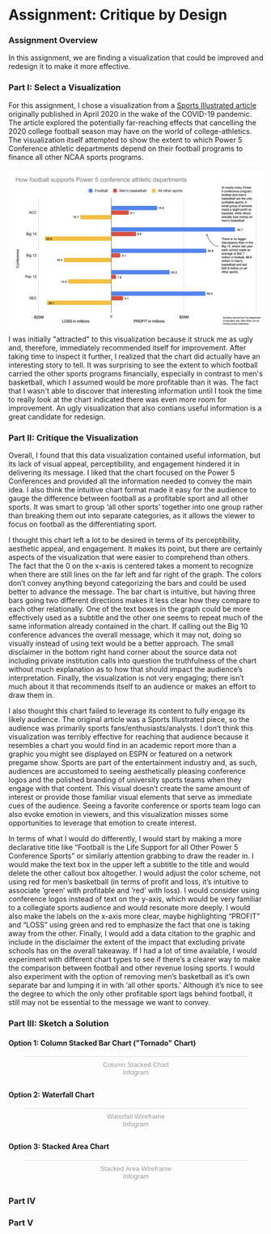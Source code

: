 # Assignment: Critique by Design

### Assignment Overview

In this assignment, we are finding a visualization that could be improved and redesign it to make it more effective.

### Part I: Select a Visualization

For this assignment, I chose a visualization from a [Sports Illustrated article](https://www.si.com/college/2020/04/08/college-football-future-2020-ncaa-coronavirus) originally published in April 2020 in the wake of the COVID-19 pandemic. The article explored the potentially far-reaching effects that cancelling the 2020 college football season may have on the world of college-athletics. The visualization itself attempted to show the extent to which Power 5 Conference athletic departments depend on their football programs to finance all other NCAA sports programs.

<p align="center">
  <img src="original_viz.jpg" width="1000" title="hover text">
</p>

I was initially "attracted" to this visualization because it struck me as ugly and, therefore, immediately recommended itself for improvement. After taking time to inspect it further, I realized that the chart did actually have an interesting story to tell. It was surprising to see the extent to which football carried the other sports programs financially, especially in contrast to men's basketball, which I assumed would be more profitable than it was. The fact that I wasn't able to discover that interesting information until I took the time to really look at the chart indicated there was even more room for improvement. An ugly visualization that also contians useful information is a great candidate for redesign. 

### Part II: Critique the Visualization

Overall, I found that this data visualization contained useful information, but its lack of visual appeal, perceptibility, and engagement hindered it in delivering its message. I liked that the chart focused on the Power 5 Conferences and provided all the information needed to convey the main idea. I also think the intuitive chart format made it easy for the audience to gauge the difference between football as a profitable sport and all other sports. It was smart to group ‘all other sports’ together into one group rather than breaking them out into separate categories, as it allows the viewer to focus on football as the differentiating sport.

I thought this chart left a lot to be desired in terms of its perceptibility, aesthetic appeal, and engagement. It makes its point, but there are certainly aspects of the visualization that were easier to comprehend than others. The fact that the 0 on the x-axis is centered takes a moment to recognize when there are still lines on the far left and far right of the graph. The colors don’t convey anything beyond categorizing the bars and could be used better to advance the message. The bar chart is intuitive, but having three bars going two different directions makes it less clear how they compare to each other relationally. One of the text boxes in the graph could be more effectively used as a subtitle and the other one seems to repeat much of the same information already contained in the chart. If calling out the Big 10 conference advances the overall message, which it may not, doing so visually instead of using text would be a better approach. The small disclaimer in the bottom right hand corner about the source data not including private institution calls into question the truthfulness of the chart without much explanation as to how that should impact the audience’s interpretation. Finally, the visualization is not very engaging; there isn’t much about it that recommends itself to an audience or makes an effort to draw them in. 

I also thought this chart failed to leverage its content to fully engage its likely audience. The original article was a Sports Illustrated piece, so the audience was primarily sports fans/enthusiasts/analysts. I don’t think this visualization was terribly effective for reaching that audience because it resembles a chart you would find in an academic report more than a graphic you might see displayed on ESPN or featured on a network pregame show. Sports are part of the entertainment industry and, as such, audiences are accustomed to seeing aesthetically pleasing conference logos and the polished branding of university sports teams when they engage with that content. This visual doesn’t create the same amount of interest or provide those familiar visual elements that serve as immediate cues of the audience. Seeing a favorite conference or sports team logo can also evoke emotion in viewers, and this visualization misses some opportunities to leverage that emotion to create interest.

In terms of what I would do differently, I would start by making a more declarative title like “Football is the Life Support for all Other Power 5 Conference Sports” or similarly attention grabbing to draw the reader in. I would make the text box in the upper left a subtitle to the title and would delete the other callout box altogether. I would adjust the color scheme, not using red for men’s basketball (in terms of profit and loss, it’s intuitive to associate ‘green’ with profitable and ‘red’ with loss). I would consider using conference logos instead of text on the y-axis, which would be very familiar to a collegiate sports audience and would resonate more deeply. I would also make the labels on the x-axis more clear, maybe highlighting “PROFIT” and “LOSS” using green and red to emphasize the fact that one is taking away from the other. Finally, I would add a data citation to the graphic and include in the disclaimer the extent of the impact that excluding private schools has on the overall takeaway. If I had a lot of time available, I would experiment with different chart types to see if there’s a clearer way to make the comparison between football and other revenue losing sports. I would also experiment with the option of removing men’s basketball as it’s own separate bar and lumping it in with ‘all other sports.’ Although it’s nice to see the degree to which the only other profitable sport lags behind football, it still may not be essential to the message we want to convey.

### Part III: Sketch a Solution

#### Option 1: Column Stacked Bar Chart ("Tornado" Chart)

<div class="infogram-embed" data-id="ab18469d-d893-4cc8-a778-45f34bbc2e2e" data-type="interactive" data-title="Column Stacked Chart"></div><script>!function(e,n,i,s){var d="InfogramEmbeds";var o=e.getElementsByTagName(n)[0];if(window[d]&&window[d].initialized)window[d].process&&window[d].process();else if(!e.getElementById(i)){var r=e.createElement(n);r.async=1,r.id=i,r.src=s,o.parentNode.insertBefore(r,o)}}(document,"script","infogram-async","https://infogram.com/js/dist/embed-loader-min.js");</script><div style="padding:8px 0;font-family:Arial!important;font-size:13px!important;line-height:15px!important;text-align:center;border-top:1px solid #dadada;margin:0 30px"><a href="https://infogram.com/ab18469d-d893-4cc8-a778-45f34bbc2e2e" style="color:#989898!important;text-decoration:none!important;" target="_blank">Column Stacked Chart</a><br><a href="https://infogram.com" style="color:#989898!important;text-decoration:none!important;" target="_blank" rel="nofollow">Infogram</a></div>

#### Option 2: Waterfall Chart

<div class="infogram-embed" data-id="f6a9c514-8310-47a8-b44c-8c38b4f7eb5f" data-type="interactive" data-title="Waterfall Wireframe"></div><script>!function(e,n,i,s){var d="InfogramEmbeds";var o=e.getElementsByTagName(n)[0];if(window[d]&&window[d].initialized)window[d].process&&window[d].process();else if(!e.getElementById(i)){var r=e.createElement(n);r.async=1,r.id=i,r.src=s,o.parentNode.insertBefore(r,o)}}(document,"script","infogram-async","https://infogram.com/js/dist/embed-loader-min.js");</script><div style="padding:8px 0;font-family:Arial!important;font-size:13px!important;line-height:15px!important;text-align:center;border-top:1px solid #dadada;margin:0 30px"><a href="https://infogram.com/f6a9c514-8310-47a8-b44c-8c38b4f7eb5f" style="color:#989898!important;text-decoration:none!important;" target="_blank">Waterfall Wireframe</a><br><a href="https://infogram.com" style="color:#989898!important;text-decoration:none!important;" target="_blank" rel="nofollow">Infogram</a></div>

#### Option 3: Stacked Area Chart

<div class="infogram-embed" data-id="3f6b3430-9917-448c-9b45-f06b8bfdc92e" data-type="interactive" data-title="Stacked Area Wireframe"></div><script>!function(e,n,i,s){var d="InfogramEmbeds";var o=e.getElementsByTagName(n)[0];if(window[d]&&window[d].initialized)window[d].process&&window[d].process();else if(!e.getElementById(i)){var r=e.createElement(n);r.async=1,r.id=i,r.src=s,o.parentNode.insertBefore(r,o)}}(document,"script","infogram-async","https://infogram.com/js/dist/embed-loader-min.js");</script><div style="padding:8px 0;font-family:Arial!important;font-size:13px!important;line-height:15px!important;text-align:center;border-top:1px solid #dadada;margin:0 30px"><a href="https://infogram.com/3f6b3430-9917-448c-9b45-f06b8bfdc92e" style="color:#989898!important;text-decoration:none!important;" target="_blank">Stacked Area Wireframe</a><br><a href="https://infogram.com" style="color:#989898!important;text-decoration:none!important;" target="_blank" rel="nofollow">Infogram</a></div>


### Part IV


### Part V
